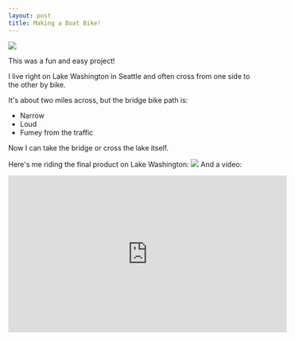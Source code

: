 ```yaml
---
layout: post
title: Making a Boat Bike!
---
```

<img src="https://lh3.googleusercontent.com/IXNcnVZExXfHzAKFuGpSHV-Az6SdDYjEpv5hNNqJun8CFc80oMYq5MP_oAsXxdz4OfSfXJaT6Bp7DcVN3SH_XiCLJby_lAoWEM_rnqkoJIjJ7jhsO6JgOBYhqcdkFnaX-R-6xQakT6CbIoCtDV-e0c04mD2c0svp419n07_rSPD_MixXYgvegJ-oduSEA9GHDjl9sa2_ElN1qggAzYypY3_kRQmUcFjVdaj6B5GC7Vy7Gat6piESOLGIeSbhAieeS9zTiPcKEI-6n5H0Un6OX2YuggD5CPXtMp4V3N1qjnHEukZheJg9S9_Ph_yEQOU9FR-j_oj0snYoRlbAvVPeEQbyGVruCkMjOsOAsdW0f9LJm2ecfSCSU2zEL_hc2cqbtx0dLd9cXg31OWGjzEC-HGVhaE0MQSXVJvcs72BjVMLBp-hT9rfWeaIwcPybUkNbXRouVNWlNpwUbtfDpyWPDuc8AISzeB-IP7HDuNK3FCtE5dV-eDrPRlB6UoqPV50vzfiTiJGVzN-yizARWjCiBDS-mtjIPmjIl0Y4bDe6azo2VhBipgasFPlONVvZhmE05S6qbvNHL6sIoZWweUCHuy96ZD1p60qFJDFa7j64VMgqeyWr69ANhA4HLqRurogwt3_972WR2zJfQVsK5YGYR52C79kjCMRCDBSQ=w1638-h921-no">

This was a fun and easy project!

I live right on Lake Washington in Seattle and often cross from one side to the other by bike.

It's about two miles across, but the bridge bike path is:
*   Narrow
*   Loud
*   Fumey from the traffic

Now I can take the bridge or cross the lake itself.

Here's me riding the final product on Lake Washington:
<img src="https://lh3.googleusercontent.com/5dpINa8b14WA_MQwkqgk2mFYles6nGFqCSJSFVuhXx3zdeW-eD95mPEBWJMr2z9EsOqwOvqh4c9Y_DmcXT4o6oVmARK_9qDwuk7hjEuST3JwcsUR5-4huweW_T20abO5B58ruaMj8Fyle8L7v4vW4Mw5-6323O-Gi8URGBTugWQgEJnpa8-oW5vBGH6wcULdgtz9M8TbsmJyoSDTD1kgQKvpUw2kibj5FdF-SNr6uX4Qw99ZkRDhqWYqUYcmZx_BGI76Qt_-QXaE3HuuSgMdFP2-HwJgQnb1a-vCp45fJUTWZ_Zpjt1JfFHK7SrexxQQPpsefsIXY5tlzJo76vnPQhWCe4l18-W-YgqyYyLvGqdY5Xw4wBbZuM9CBmb6fUHe53AfQAZSe8uQxPT2dBK78h7pIuSCtzfrH6J3xOkBKzcNSJapCM5kwOdzIO_MotWqBg2NHUSnXepELFmm1gH391fkssuUU8YuAuxbn9ybeuWcJNta4qL0v2B5CWfvHpRc_8KP9c-9rb4bQA9-50XTSo8R9KNjOUYm1WG2fcgzk0_XSnXuXuqh8sWsUXSrJzMAuxAGKDP7p7pD760M4WobhWQ1pdYHHpBzJ6xWp3UUwOB7rrfqzgKad2oHY2UCeQo0s3GqWJeBR4RMjw0TnhbXXRsF9y7cDEHBL95i=w1638-h921-no">
And a video:
<iframe width="560" height="315" src="https://www.youtube.com/embed/PmjHQAQczhg" frameborder="0" gesture="media" allow="encrypted-media" allowfullscreen></iframe>
